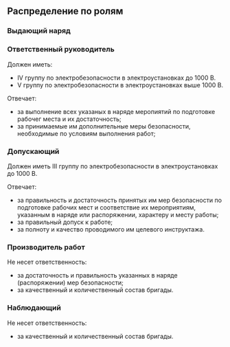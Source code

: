 ## Распределение по ролям

### Выдающий наряд

### Ответственный руководитель

Должен иметь:
* IV группу по электробезопасности в электроустановках до 1000 В.
* V группу по электробезопасности в электроустановках выше 1000 В.

Отвечает:
* за выполнение всех указаных в наряде меропиятий по подготовке рабочег места и их достаточность;
* за принимаемые им дополнительные меры безопасности, необходимые по условиям выполнения работ;

### Допускающий

Должен иметь III группу по электробезопасности в электроустановках до 1000 В.

Отвечает:
* за правильность и достаточность принятых им мер безопасности по подготовке рабочих мест и соответствие их мероприятиям, указанным в наряде или распоряжении, характеру и месту работы;
* за правильный допуск к работе;
* за полноту и качество проводимого им целевого инструктажа.

### Производитель работ

Не несет ответственность:
* за достаточность и правильность указанных в наряде (распоряжении) мер безопасности;
* за качественный и количественный состав бригады.

### Наблюдающий

Не несет ответственность:
* за качественный и количественный состав бригады.
